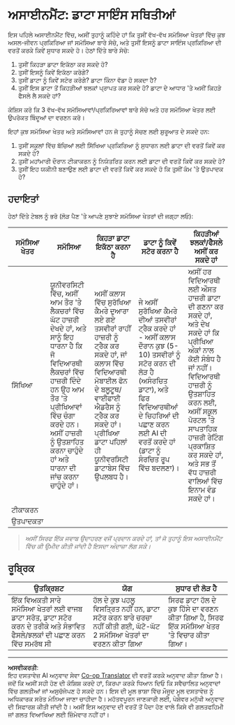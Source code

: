 <!--
CO_OP_TRANSLATOR_METADATA:
{
  "original_hash": "a8f79b9c0484c35b4f26e8aec7fc4d56",
  "translation_date": "2025-08-27T17:18:06+00:00",
  "source_file": "1-Introduction/01-defining-data-science/solution/assignment.md",
  "language_code": "pa"
}
-->
# ਅਸਾਈਨਮੈਂਟ: ਡਾਟਾ ਸਾਇੰਸ ਸਥਿਤੀਆਂ

ਇਸ ਪਹਿਲੇ ਅਸਾਈਨਮੈਂਟ ਵਿੱਚ, ਅਸੀਂ ਤੁਹਾਨੂੰ ਕਹਿੰਦੇ ਹਾਂ ਕਿ ਤੁਸੀਂ ਵੱਖ-ਵੱਖ ਸਮੱਸਿਆ ਖੇਤਰਾਂ ਵਿੱਚ ਕੁਝ ਅਸਲ-ਜੀਵਨ ਪ੍ਰਕਿਰਿਆ ਜਾਂ ਸਮੱਸਿਆ ਬਾਰੇ ਸੋਚੋ, ਅਤੇ ਤੁਸੀਂ ਇਸਨੂੰ ਡਾਟਾ ਸਾਇੰਸ ਪ੍ਰਕਿਰਿਆ ਦੀ ਵਰਤੋਂ ਕਰਕੇ ਕਿਵੇਂ ਸੁਧਾਰ ਸਕਦੇ ਹੋ। ਹੇਠਾਂ ਦਿੱਤੇ ਬਾਰੇ ਸੋਚੋ:

1. ਤੁਸੀਂ ਕਿਹੜਾ ਡਾਟਾ ਇਕੱਠਾ ਕਰ ਸਕਦੇ ਹੋ?
1. ਤੁਸੀਂ ਇਸਨੂੰ ਕਿਵੇਂ ਇਕੱਠਾ ਕਰੋਗੇ?
1. ਤੁਸੀਂ ਡਾਟਾ ਨੂੰ ਕਿਵੇਂ ਸਟੋਰ ਕਰੋਗੇ? ਡਾਟਾ ਕਿੰਨਾ ਵੱਡਾ ਹੋ ਸਕਦਾ ਹੈ?
1. ਤੁਸੀਂ ਇਸ ਡਾਟਾ ਤੋਂ ਕਿਹੜੀਆਂ ਝਲਕਾਂ ਪ੍ਰਾਪਤ ਕਰ ਸਕਦੇ ਹੋ? ਡਾਟਾ ਦੇ ਆਧਾਰ 'ਤੇ ਅਸੀਂ ਕਿਹੜੇ ਫੈਸਲੇ ਲੈ ਸਕਦੇ ਹਾਂ?

ਕੋਸ਼ਿਸ ਕਰੋ ਕਿ 3 ਵੱਖ-ਵੱਖ ਸਮੱਸਿਆਵਾਂ/ਪ੍ਰਕਿਰਿਆਵਾਂ ਬਾਰੇ ਸੋਚੋ ਅਤੇ ਹਰ ਸਮੱਸਿਆ ਖੇਤਰ ਲਈ ਉਪਰੋਕਤ ਬਿੰਦੂਆਂ ਦਾ ਵਰਣਨ ਕਰੋ।

ਇਹਾਂ ਕੁਝ ਸਮੱਸਿਆ ਖੇਤਰ ਅਤੇ ਸਮੱਸਿਆਵਾਂ ਹਨ ਜੋ ਤੁਹਾਨੂੰ ਸੋਚਣ ਲਈ ਸ਼ੁਰੂਆਤ ਦੇ ਸਕਦੇ ਹਨ:

1. ਤੁਸੀਂ ਸਕੂਲਾਂ ਵਿੱਚ ਬੱਚਿਆਂ ਲਈ ਸਿੱਖਿਆ ਪ੍ਰਕਿਰਿਆ ਨੂੰ ਸੁਧਾਰਨ ਲਈ ਡਾਟਾ ਦੀ ਵਰਤੋਂ ਕਿਵੇਂ ਕਰ ਸਕਦੇ ਹੋ?
1. ਤੁਸੀਂ ਮਹਾਂਮਾਰੀ ਦੌਰਾਨ ਟੀਕਾਕਰਨ ਨੂੰ ਨਿਯੰਤਰਿਤ ਕਰਨ ਲਈ ਡਾਟਾ ਦੀ ਵਰਤੋਂ ਕਿਵੇਂ ਕਰ ਸਕਦੇ ਹੋ?
1. ਤੁਸੀਂ ਇਹ ਯਕੀਨੀ ਬਣਾਉਣ ਲਈ ਡਾਟਾ ਦੀ ਵਰਤੋਂ ਕਿਵੇਂ ਕਰ ਸਕਦੇ ਹੋ ਕਿ ਤੁਸੀਂ ਕੰਮ 'ਤੇ ਉਤਪਾਦਕ ਹੋ?

## ਹਦਾਇਤਾਂ

ਹੇਠਾਂ ਦਿੱਤੇ ਟੇਬਲ ਨੂੰ ਭਰੋ (ਲੋੜ ਪੈਣ 'ਤੇ ਆਪਣੇ ਸੁਝਾਏ ਸਮੱਸਿਆ ਖੇਤਰਾਂ ਦੀ ਜਗ੍ਹਾ ਲਓ):

| ਸਮੱਸਿਆ ਖੇਤਰ | ਸਮੱਸਿਆ | ਕਿਹੜਾ ਡਾਟਾ ਇਕੱਠਾ ਕਰਨਾ ਹੈ | ਡਾਟਾ ਨੂੰ ਕਿਵੇਂ ਸਟੋਰ ਕਰਨਾ ਹੈ | ਕਿਹੜੀਆਂ ਝਲਕਾਂ/ਫੈਸਲੇ ਅਸੀਂ ਕਰ ਸਕਦੇ ਹਾਂ | 
|----------------|---------|-----------------------|-----------------------|--------------------------------------|
| ਸਿੱਖਿਆ | ਯੂਨੀਵਰਸਿਟੀ ਵਿੱਚ, ਅਸੀਂ ਆਮ ਤੌਰ 'ਤੇ ਲੈਕਚਰਾਂ ਵਿੱਚ ਘੱਟ ਹਾਜ਼ਰੀ ਦੇਖਦੇ ਹਾਂ, ਅਤੇ ਸਾਨੂੰ ਇਹ ਧਾਰਨਾ ਹੈ ਕਿ ਜੋ ਵਿਦਿਆਰਥੀ ਲੈਕਚਰਾਂ ਵਿੱਚ ਹਾਜ਼ਰੀ ਦਿੰਦੇ ਹਨ ਉਹ ਆਮ ਤੌਰ 'ਤੇ ਪ੍ਰੀਖਿਆਵਾਂ ਵਿੱਚ ਚੰਗਾ ਕਰਦੇ ਹਨ। ਅਸੀਂ ਹਾਜ਼ਰੀ ਨੂੰ ਉਤਸ਼ਾਹਿਤ ਕਰਨਾ ਚਾਹੁੰਦੇ ਹਾਂ ਅਤੇ ਧਾਰਨਾ ਦੀ ਜਾਂਚ ਕਰਨਾ ਚਾਹੁੰਦੇ ਹਾਂ। | ਅਸੀਂ ਕਲਾਸ ਵਿੱਚ ਸੁਰੱਖਿਆ ਕੈਮਰੇ ਦੁਆਰਾ ਲਏ ਗਏ ਤਸਵੀਰਾਂ ਰਾਹੀਂ ਹਾਜ਼ਰੀ ਨੂੰ ਟ੍ਰੈਕ ਕਰ ਸਕਦੇ ਹਾਂ, ਜਾਂ ਕਲਾਸ ਵਿੱਚ ਵਿਦਿਆਰਥੀ ਮੋਬਾਈਲ ਫੋਨ ਦੇ ਬਲੂਟੂਥ/ਵਾਈਫਾਈ ਐਡਰੈਸ ਨੂੰ ਟ੍ਰੈਕ ਕਰ ਸਕਦੇ ਹਾਂ। ਪ੍ਰੀਖਿਆ ਡਾਟਾ ਪਹਿਲਾਂ ਹੀ ਯੂਨੀਵਰਸਿਟੀ ਡਾਟਾਬੇਸ ਵਿੱਚ ਉਪਲਬਧ ਹੈ। | ਜੇ ਅਸੀਂ ਸੁਰੱਖਿਆ ਕੈਮਰੇ ਦੀਆਂ ਤਸਵੀਰਾਂ ਟ੍ਰੈਕ ਕਰਦੇ ਹਾਂ - ਅਸੀਂ ਕਲਾਸ ਦੌਰਾਨ ਕੁਝ (5-10) ਤਸਵੀਰਾਂ ਨੂੰ ਸਟੋਰ ਕਰਨ ਦੀ ਲੋੜ ਹੈ (ਅਸੰਰਚਿਤ ਡਾਟਾ), ਅਤੇ ਫਿਰ ਵਿਦਿਆਰਥੀਆਂ ਦੇ ਚਿਹਰਿਆਂ ਦੀ ਪਛਾਣ ਕਰਨ ਲਈ AI ਦੀ ਵਰਤੋਂ ਕਰਦੇ ਹਾਂ (ਡਾਟਾ ਨੂੰ ਸੰਰਚਿਤ ਰੂਪ ਵਿੱਚ ਬਦਲਣਾ)। | ਅਸੀਂ ਹਰ ਵਿਦਿਆਰਥੀ ਲਈ ਔਸਤ ਹਾਜ਼ਰੀ ਡਾਟਾ ਦੀ ਗਣਨਾ ਕਰ ਸਕਦੇ ਹਾਂ, ਅਤੇ ਦੇਖ ਸਕਦੇ ਹਾਂ ਕਿ ਪ੍ਰੀਖਿਆ ਅੰਕਾਂ ਨਾਲ ਕੋਈ ਸੰਬੰਧ ਹੈ ਜਾਂ ਨਹੀਂ। ਵਿਦਿਆਰਥੀ ਹਾਜ਼ਰੀ ਨੂੰ ਉਤਸ਼ਾਹਿਤ ਕਰਨ ਲਈ, ਅਸੀਂ ਸਕੂਲ ਪੋਰਟਲ 'ਤੇ ਸਾਪਤਾਹਿਕ ਹਾਜ਼ਰੀ ਰੇਟਿੰਗ ਪ੍ਰਕਾਸ਼ਿਤ ਕਰ ਸਕਦੇ ਹਾਂ, ਅਤੇ ਸਭ ਤੋਂ ਵੱਧ ਹਾਜ਼ਰੀ ਵਾਲਿਆਂ ਵਿੱਚ ਇਨਾਮ ਵੰਡ ਸਕਦੇ ਹਾਂ। |
| ਟੀਕਾਕਰਨ | | | | |
| ਉਤਪਾਦਕਤਾ | | | | |

> *ਅਸੀਂ ਸਿਰਫ ਇੱਕ ਜਵਾਬ ਉਦਾਹਰਣ ਵਜੋਂ ਪ੍ਰਦਾਨ ਕਰਦੇ ਹਾਂ, ਤਾਂ ਜੋ ਤੁਹਾਨੂੰ ਇਸ ਅਸਾਈਨਮੈਂਟ ਵਿੱਚ ਕੀ ਉਮੀਦ ਕੀਤੀ ਜਾਂਦੀ ਹੈ ਇਸਦਾ ਅੰਦਾਜ਼ਾ ਲੱਗ ਸਕੇ।*

## ਰੂਬ੍ਰਿਕ

ਉਤਕ੍ਰਿਸ਼ਟ | ਯੋਗ | ਸੁਧਾਰ ਦੀ ਲੋੜ ਹੈ
--- | --- | -- |
ਇੱਕ ਵਿਅਕਤੀ ਸਾਰੇ ਸਮੱਸਿਆ ਖੇਤਰਾਂ ਲਈ ਵਾਜਬ ਡਾਟਾ ਸਰੋਤ, ਡਾਟਾ ਸਟੋਰ ਕਰਨ ਦੇ ਤਰੀਕੇ ਅਤੇ ਸੰਭਾਵਿਤ ਫੈਸਲੇ/ਝਲਕਾਂ ਦੀ ਪਛਾਣ ਕਰਨ ਵਿੱਚ ਸਮਰੱਥ ਸੀ | ਹੱਲ ਦੇ ਕੁਝ ਪਹਲੂ ਵਿਸਤ੍ਰਿਤ ਨਹੀਂ ਹਨ, ਡਾਟਾ ਸਟੋਰ ਕਰਨ ਬਾਰੇ ਚਰਚਾ ਨਹੀਂ ਕੀਤੀ ਗਈ, ਘੱਟੋ-ਘੱਟ 2 ਸਮੱਸਿਆ ਖੇਤਰਾਂ ਦਾ ਵਰਣਨ ਕੀਤਾ ਗਿਆ | ਸਿਰਫ ਡਾਟਾ ਹੱਲ ਦੇ ਕੁਝ ਹਿੱਸੇ ਦਾ ਵਰਣਨ ਕੀਤਾ ਗਿਆ ਹੈ, ਸਿਰਫ ਇੱਕ ਸਮੱਸਿਆ ਖੇਤਰ 'ਤੇ ਵਿਚਾਰ ਕੀਤਾ ਗਿਆ।

---

**ਅਸਵੀਕਰਤੀ**:  
ਇਹ ਦਸਤਾਵੇਜ਼ AI ਅਨੁਵਾਦ ਸੇਵਾ [Co-op Translator](https://github.com/Azure/co-op-translator) ਦੀ ਵਰਤੋਂ ਕਰਕੇ ਅਨੁਵਾਦ ਕੀਤਾ ਗਿਆ ਹੈ। ਜਦੋਂ ਕਿ ਅਸੀਂ ਸਹੀ ਹੋਣ ਦੀ ਕੋਸ਼ਿਸ਼ ਕਰਦੇ ਹਾਂ, ਕਿਰਪਾ ਕਰਕੇ ਧਿਆਨ ਦਿਓ ਕਿ ਸਵੈਚਾਲਿਤ ਅਨੁਵਾਦਾਂ ਵਿੱਚ ਗਲਤੀਆਂ ਜਾਂ ਅਸੁਚੱਜੇਪਣ ਹੋ ਸਕਦੇ ਹਨ। ਇਸ ਦੀ ਮੂਲ ਭਾਸ਼ਾ ਵਿੱਚ ਮੌਜੂਦ ਮੂਲ ਦਸਤਾਵੇਜ਼ ਨੂੰ ਅਧਿਕਾਰਕ ਸਰੋਤ ਮੰਨਿਆ ਜਾਣਾ ਚਾਹੀਦਾ ਹੈ। ਮਹੱਤਵਪੂਰਨ ਜਾਣਕਾਰੀ ਲਈ, ਪੇਸ਼ੇਵਰ ਮਨੁੱਖੀ ਅਨੁਵਾਦ ਦੀ ਸਿਫਾਰਸ਼ ਕੀਤੀ ਜਾਂਦੀ ਹੈ। ਅਸੀਂ ਇਸ ਅਨੁਵਾਦ ਦੀ ਵਰਤੋਂ ਤੋਂ ਪੈਦਾ ਹੋਣ ਵਾਲੇ ਕਿਸੇ ਵੀ ਗਲਤਫਹਿਮੀ ਜਾਂ ਗਲਤ ਵਿਆਖਿਆ ਲਈ ਜ਼ਿੰਮੇਵਾਰ ਨਹੀਂ ਹਾਂ।